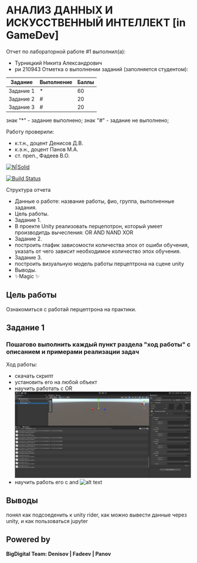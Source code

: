 # АНАЛИЗ ДАННЫХ И ИСКУССТВЕННЫЙ ИНТЕЛЛЕКТ [in GameDev]
Отчет по лабораторной работе #1 выполнил(а):
- Турницкий Никита Александрович
- ри 210943
Отметка о выполнении заданий (заполняется студентом):

| Задание | Выполнение | Баллы |
| ------ | ------ | ------ |
| Задание 1 | * | 60 |
| Задание 2 | # | 20 |
| Задание 3 | # | 20 |

знак "*" - задание выполнено; знак "#" - задание не выполнено;

Работу проверили:
- к.т.н., доцент Денисов Д.В.
- к.э.н., доцент Панов М.А.
- ст. преп., Фадеев В.О.

[![N|Solid](https://cldup.com/dTxpPi9lDf.thumb.png)](https://nodesource.com/products/nsolid)

[![Build Status](https://travis-ci.org/joemccann/dillinger.svg?branch=master)](https://travis-ci.org/joemccann/dillinger)

Структура отчета

- Данные о работе: название работы, фио, группа, выполненные задания.
- Цель работы.
- Задание 1.
- В проекте Unity реализовать перцепотрон, который умеет производитдь вычесления:
    OR
    AND
    NAND
    XOR
- Задание 2.
- построить глафик зависомости количества эпох от ошиби обучения, указать от чего зависит необходимое количество эпох   обучения. 
- Задание 3.
- построить визуальную модель работы перцептрона на сцене unity 
- Выводы.
- ✨Magic ✨

## Цель работы
Ознакомиться с работай перцептрона на практики.

## Задание 1
### Пошагово выполнить каждый пункт раздела "ход работы" с описанием и примерами реализации задач
Ход работы:
- скачать скрипт
- установить его на любой объект
- научить работать с OR
![alt text](https://github.com/Devilboi99/Labs-4/blob/master/изображение_2022-11-21_150251987.png)
- научить работь его с and
![alt text](https://github.com/Devilboi99/-LabFirst/blob/823a56cc44ea46cb9bfa86517c04b4539b0bcbfb/PythonWorld.jpg)

## Выводы
понял как подсоеденить к unity rider, как можно вывести данные через unity, и как пользоваться jupyter

## Powered by

**BigDigital Team: Denisov | Fadeev | Panov**
